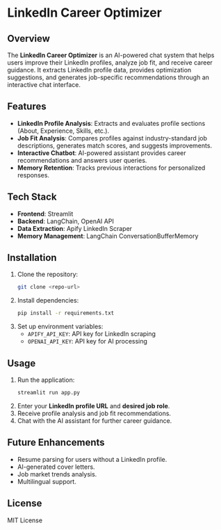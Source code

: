 # LinkedIn Career Optimizer

## Overview
The **LinkedIn Career Optimizer** is an AI-powered chat system that helps users improve their LinkedIn profiles, analyze job fit, and receive career guidance. It extracts LinkedIn profile data, provides optimization suggestions, and generates job-specific recommendations through an interactive chat interface.

## Features
- **LinkedIn Profile Analysis**: Extracts and evaluates profile sections (About, Experience, Skills, etc.).
- **Job Fit Analysis**: Compares profiles against industry-standard job descriptions, generates match scores, and suggests improvements.
- **Interactive Chatbot**: AI-powered assistant provides career recommendations and answers user queries.
- **Memory Retention**: Tracks previous interactions for personalized responses.

## Tech Stack
- **Frontend**: Streamlit
- **Backend**: LangChain, OpenAI API
- **Data Extraction**: Apify LinkedIn Scraper
- **Memory Management**: LangChain ConversationBufferMemory

## Installation
1. Clone the repository:
   ```bash
   git clone <repo-url>
   ```
2. Install dependencies:
   ```bash
   pip install -r requirements.txt
   ```
3. Set up environment variables:
   - `APIFY_API_KEY`: API key for LinkedIn scraping
   - `OPENAI_API_KEY`: API key for AI processing

## Usage
1. Run the application:
   ```bash
   streamlit run app.py
   ```
2. Enter your **LinkedIn profile URL** and **desired job role**.
3. Receive profile analysis and job fit recommendations.
4. Chat with the AI assistant for further career guidance.

## Future Enhancements
- Resume parsing for users without a LinkedIn profile.
- AI-generated cover letters.
- Job market trends analysis.
- Multilingual support.

## License
MIT License

